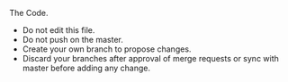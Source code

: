 The Code.
- Do not edit this file.
- Do not push on the master.
- Create your own branch to propose changes.
- Discard your branches after approval of merge requests or sync with master before adding any change.
